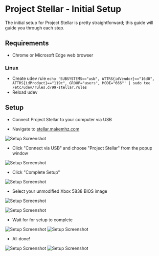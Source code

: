 # Project Stellar - Initial Setup
The initial setup for Project Stellar is pretty straightforward; this guide will guide you through each step.

## Requirements
- Chrome or Microsoft Edge web browser

### Linux
- Create udev rule
```echo 'SUBSYSTEMS=="usb", ATTRS{idVendor}=="16d0", ATTRS{idProduct}=="119c", GROUP="users", MODE="666"' | sudo tee /etc/udev/rules.d/99-stellar.rules```
- Reload udev

## Setup
- Connect Project Stellar to your computer via USB

- Navigate to [stellar.makemhz.com](https://stellar.makemhz.com)

![Setup Screenshot](images/inital_setup_1.png)

- Click "Connect via USB" and choose "Project Stellar" from the popup window

![Setup Screenshot](images/inital_setup_2.png)

- Click "Complete Setup"

![Setup Screenshot](images/inital_setup_4.png)

- Select your unmodified Xbox 5838 BIOS image

![Setup Screenshot](images/inital_setup_5.png)

![Setup Screenshot](images/inital_setup_6.png)

- Wait for for setup to complete

![Setup Screenshot](images/inital_setup_7.png)
![Setup Screenshot](images/inital_setup_8.png)

- All done!

![Setup Screenshot](images/inital_setup_9.png)
![Setup Screenshot](images/inital_setup_10.png)
